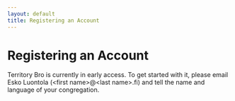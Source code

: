 ```yaml
---
layout: default
title: Registering an Account
---
```


# Registering an Account

Territory Bro is currently in early access. To get started with it, please email Esko Luontola <span style="white-space:nowrap;">(&lt;first name>@&lt;last name>.fi)</span> and tell the name and language of your congregation.
